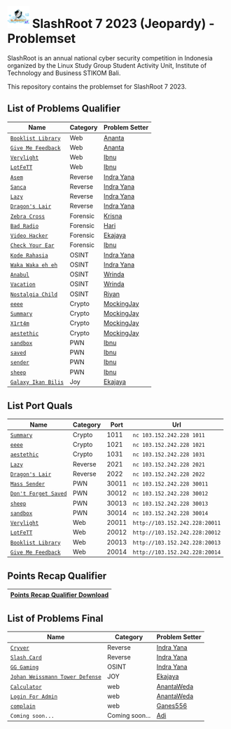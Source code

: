 # <img src="assets/images/logo.png" height="50"> SlashRoot 7 2023 (Jeopardy) - Problemset

SlashRoot is an annual national cyber security competition in Indonesia organized by the Linux Study Group Student Activity Unit, Institute of Technology and Business STIKOM Bali.

This repository contains the problemset for SlashRoot 7 2023.

## List of Problems Qualifier

| Name                                                                                                                                     | Category | Problem Setter                                   |
| ---------------------------------------------------------------------------------------------------------------------------------------- | -------- | ------------------------------------------------ |
| [`Booklist Library`](https://github.com/Kelompok-Studi-Linux-Stikom-Bali/soal-slashroot-7/tree/master/penyisihan/web/booklist-libary)    | Web      | [Ananta](https://github.com/AnantaWeda)          |
| [`Give Me Feedback`](https://github.com/Kelompok-Studi-Linux-Stikom-Bali/soal-slashroot-7/tree/master/penyisihan/web/give-me-feedback)   | Web      | [Ananta](https://github.com/AnantaWeda)          |
| [`Verylight`](https://github.com/Kelompok-Studi-Linux-Stikom-Bali/soal-slashroot-7/tree/master/penyisihan/web/verylight)                 | Web      | [Ibnu](https://github.com/ibnudz)                |
| [`LotFeTT`](https://github.com/Kelompok-Studi-Linux-Stikom-Bali/soal-slashroot-7/tree/master/penyisihan/web/lotfett)                     | Web      | [Ibnu](https://github.com/ibnudz)                |
| [`Asem`](https://github.com/Kelompok-Studi-Linux-Stikom-Bali/soal-slashroot-7/tree/master/penyisihan/reverse/asem)                       | Reverse  | [Indra Yana](https://github.com/indrayyana)      |
| [`Sanca`](https://github.com/Kelompok-Studi-Linux-Stikom-Bali/soal-slashroot-7/tree/master/penyisihan/reverse/sanca)                     | Reverse  | [Indra Yana](https://github.com/indrayyana)      |
| [`Lazy`](https://github.com/Kelompok-Studi-Linux-Stikom-Bali/soal-slashroot-7/tree/master/penyisihan/reverse/lazy)                       | Reverse  | [Indra Yana](https://github.com/indrayyana)      |
| [`Dragon's Lair`](https://github.com/Kelompok-Studi-Linux-Stikom-Bali/soal-slashroot-7/tree/master/penyisihan/reverse/dragons_lair)      | Reverse  | [Indra Yana](https://github.com/indrayyana)      |
| [`Zebra Cross`](https://github.com/Kelompok-Studi-Linux-Stikom-Bali/soal-slashroot-7/tree/master/penyisihan/forensics/zebra_cross)       | Forensic | [Krisna](https://github.com/wiranatakrisna)      |
| [`Bad Radio`](https://github.com/Kelompok-Studi-Linux-Stikom-Bali/soal-slashroot-7/tree/master/penyisihan/forensics/bad-radio)           | Forensic | [Hari](https://github.com/gedehari)              |
| [`Video Hacker`](https://github.com/Kelompok-Studi-Linux-Stikom-Bali/soal-slashroot-7/tree/master/penyisihan/forensics/video_hacker)     | Forensic | [Ekajaya](https://github.com/ekajaya740)         |
| [`Check Your Ear`](https://github.com/Kelompok-Studi-Linux-Stikom-Bali/soal-slashroot-7/tree/master/penyisihan/forensics/check_your_ear) | Forensic | [Ibnu](https://github.com/ibnudz)                |
| [`Kode Rahasia`](https://github.com/Kelompok-Studi-Linux-Stikom-Bali/soal-slashroot-7/tree/master/penyisihan/OSINT/kode_rahasia)         | OSINT    | [Indra Yana](https://github.com/indrayyana)      |
| [`Waka Waka eh eh`](https://github.com/Kelompok-Studi-Linux-Stikom-Bali/soal-slashroot-7/tree/master/penyisihan/OSINT/waka_waka_eh_eh)   | OSINT    | [Indra Yana](https://github.com/indrayyana)      |
| [`Anabul`](https://github.com/Kelompok-Studi-Linux-Stikom-Bali/soal-slashroot-7/tree/master/penyisihan/OSINT/anabul)                     | OSINT    | [Wrinda](https://github.com/WrindaWaneswari)     |
| [`Vacation`](https://github.com/Kelompok-Studi-Linux-Stikom-Bali/soal-slashroot-7/tree/master/penyisihan/OSINT/Vacation)                 | OSINT    | [Wrinda](https://github.com/WrindaWaneswari)     |
| [`Nostalgia Child`](https://github.com/Kelompok-Studi-Linux-Stikom-Bali/soal-slashroot-7/tree/master/penyisihan/OSINT/nostalgia_child)   | OSINT    | [Riyan](https://github.com/riyanpradana21)       |
| [`eeee`](https://github.com/Kelompok-Studi-Linux-Stikom-Bali/soal-slashroot-7/tree/master/penyisihan/crypto/eeee)                        | Crypto   | [MockingJay](https://github.com/MockingjayIndra) |
| [`Summary`](https://github.com/Kelompok-Studi-Linux-Stikom-Bali/soal-slashroot-7/tree/master/penyisihan/crypto/summary)                  | Crypto   | [MockingJay](https://github.com/MockingjayIndra) |
| [`X1rt4m`](https://github.com/Kelompok-Studi-Linux-Stikom-Bali/soal-slashroot-7/tree/master/penyisihan/crypto/x1rt4m)                    | Crypto   | [MockingJay](https://github.com/MockingjayIndra) |
| [`aestethic`](https://github.com/Kelompok-Studi-Linux-Stikom-Bali/soal-slashroot-7/tree/master/penyisihan/crypto/aestethic)              | Crypto   | [MockingJay](https://github.com/MockingjayIndra) |
| [`sandbox`](https://github.com/Kelompok-Studi-Linux-Stikom-Bali/soal-slashroot-7/tree/master/penyisihan/pwn/sandbox)                     | PWN      | [Ibnu](https://github.com/ibnudz)                |
| [`saved`](https://github.com/Kelompok-Studi-Linux-Stikom-Bali/soal-slashroot-7/tree/master/penyisihan/pwn/saved)                         | PWN      | [Ibnu](https://github.com/ibnudz)                |
| [`sender`](https://github.com/Kelompok-Studi-Linux-Stikom-Bali/soal-slashroot-7/tree/master/penyisihan/pwn/sender)                       | PWN      | [Ibnu](https://github.com/ibnudz)                |
| [`sheep`](https://github.com/Kelompok-Studi-Linux-Stikom-Bali/soal-slashroot-7/tree/master/penyisihan/pwn/sheep)                         | PWN      | [Ibnu](https://github.com/ibnudz)                |
| [`Galaxy Ikan Bilis`](https://github.com/Kelompok-Studi-Linux-Stikom-Bali/soal-slashroot-7/tree/master/penyisihan/JOY/Galaxy-Ikan-Bilis) | Joy      | [Ekajaya](https://github.com/ekajaya740)         |

## List Port Quals

| Name                                                                                                                                   | Category | Port  | Url                            |
| -------------------------------------------------------------------------------------------------------------------------------------- | -------- | ----- | ------------------------------ |
| [`Summary`](https://github.com/Kelompok-Studi-Linux-Stikom-Bali/soal-slashroot-7/tree/master/penyisihan/crypto/summary)                | Crypto   | 1011  | `nc 103.152.242.228 1011`      |
| [`eeee`](https://github.com/Kelompok-Studi-Linux-Stikom-Bali/soal-slashroot-7/tree/master/penyisihan/crypto/eeee)                      | Crypto   | 1021  | `nc 103.152.242.228 1021`      |
| [`aestethic`](https://github.com/Kelompok-Studi-Linux-Stikom-Bali/soal-slashroot-7/tree/master/penyisihan/crypto/aestethic)            | Crypto   | 1031  | `nc 103.152.242.228 1031`      |
| [`Lazy`](https://github.com/Kelompok-Studi-Linux-Stikom-Bali/soal-slashroot-7/tree/master/penyisihan/reverse/lazy)                     | Reverse  | 2021  | `nc 103.152.242.228 2021`      |
| [`Dragon's Lair`](https://github.com/Kelompok-Studi-Linux-Stikom-Bali/soal-slashroot-7/tree/master/penyisihan/reverse/dragons_lair)    | Reverse  | 2022  | `nc 103.152.242.228 2022`      |
| [`Mass Sender`](https://github.com/Kelompok-Studi-Linux-Stikom-Bali/soal-slashroot-7/tree/master/penyisihan/pwn/sender)                | PWN      | 30011 | `nc 103.152.242.228 30011`     |
| [`Don't Forget Saved`](https://github.com/Kelompok-Studi-Linux-Stikom-Bali/soal-slashroot-7/tree/master/penyisihan/pwn/saved)          | PWN      | 30012 | `nc 103.152.242.228 30012`     |
| [`sheep`](https://github.com/Kelompok-Studi-Linux-Stikom-Bali/soal-slashroot-7/tree/master/penyisihan/pwn/sheep)                       | PWN      | 30013 | `nc 103.152.242.228 30013`     |
| [`sandbox`](https://github.com/Kelompok-Studi-Linux-Stikom-Bali/soal-slashroot-7/tree/master/penyisihan/pwn/sandbox)                   | PWN      | 30014 | `nc 103.152.242.228 30014`     |
| [`Verylight`](https://github.com/Kelompok-Studi-Linux-Stikom-Bali/soal-slashroot-7/tree/master/penyisihan/web/verylight)               | Web      | 20011 | `http://103.152.242.228:20011` |
| [`LotFeTT`](https://github.com/Kelompok-Studi-Linux-Stikom-Bali/soal-slashroot-7/tree/master/penyisihan/web/lotfett)                   | Web      | 20012 | `http://103.152.242.228:20012` |
| [`Booklist Library`](https://github.com/Kelompok-Studi-Linux-Stikom-Bali/soal-slashroot-7/tree/master/penyisihan/web/booklist-libary)  | Web      | 20013 | `http://103.152.242.228:20013` |
| [`Give Me Feedback`](https://github.com/Kelompok-Studi-Linux-Stikom-Bali/soal-slashroot-7/tree/master/penyisihan/web/give-me-feedback) | Web      | 20014 | `http://103.152.242.228:20014` |

## Points Recap Qualifier

| [Points Recap Qualifier Download](assets/files/Rekap_Point_Slashroot_CTF_Quals.xlsx) |
| ------------------------------------------------------------------------------------ |

## List of Problems Final

| Name                                                                                                                    | Category       | Problem Setter                              |
| ----------------------------------------------------------------------------------------------------------------------- | -------------- | ------------------------------------------- |
| [`Cryver`](https://github.com/Kelompok-Studi-Linux-Stikom-Bali/soal-slashroot-7/tree/master/final/reverse/cryver) | Reverse        | [Indra Yana](https://github.com/indrayyana) |
| [`Slash Card`](https://github.com/Kelompok-Studi-Linux-Stikom-Bali/soal-slashroot-7/tree/master/final/reverse/slash_card) | Reverse        | [Indra Yana](https://github.com/indrayyana) |
| [`GG Gaming`](https://github.com/Kelompok-Studi-Linux-Stikom-Bali/soal-slashroot-7/tree/master/final/OSINT/gg_gaming) | OSINT        | [Indra Yana](https://github.com/indrayyana) |
| [`Johan Weissmann Tower Defense`](https://github.com/Kelompok-Studi-Linux-Stikom-Bali/soal-slashroot-7/tree/master/final/Joy/Johan%20Weissmann%20Tower%20Defense)         | JOY | [Ekajaya](https://github.com/ekajaya740)|
| [`Calculator`](https://github.com/Kelompok-Studi-Linux-Stikom-Bali/soal-slashroot-7/tree/master/final/web/calculator) | web | [AnantaWeda](https://github.com/anantaweda)|
| [`Login For Admin`](https://github.com/Kelompok-Studi-Linux-Stikom-Bali/soal-slashroot-7/tree/master/final/web/login_for_admin) | web | [AnantaWeda](https://github.com/anantaweda)|
[`complain`](https://github.com/Kelompok-Studi-Linux-Stikom-Bali/soal-slashroot-7/tree/master/final/web/complain) | web | [Ganes556](https://github.com/Ganes556)|
| `Coming soon...`                                                                                                        | Coming soon... | [Adi](https://github.com/adi-winters)       |
